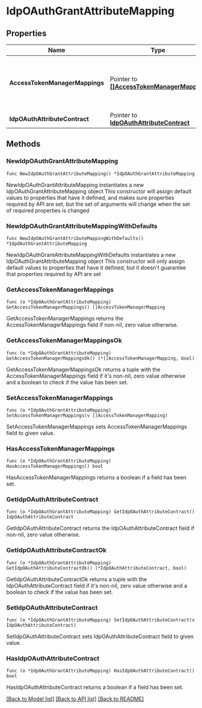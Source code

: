 # IdpOAuthGrantAttributeMapping

## Properties

Name | Type | Description | Notes
------------ | ------------- | ------------- | -------------
**AccessTokenManagerMappings** | Pointer to [**[]AccessTokenManagerMapping**](AccessTokenManagerMapping.md) | A mapping in a connection that defines how access tokens are created. | [optional] 
**IdpOAuthAttributeContract** | Pointer to [**IdpOAuthAttributeContract**](IdpOAuthAttributeContract.md) |  | [optional] 

## Methods

### NewIdpOAuthGrantAttributeMapping

`func NewIdpOAuthGrantAttributeMapping() *IdpOAuthGrantAttributeMapping`

NewIdpOAuthGrantAttributeMapping instantiates a new IdpOAuthGrantAttributeMapping object
This constructor will assign default values to properties that have it defined,
and makes sure properties required by API are set, but the set of arguments
will change when the set of required properties is changed

### NewIdpOAuthGrantAttributeMappingWithDefaults

`func NewIdpOAuthGrantAttributeMappingWithDefaults() *IdpOAuthGrantAttributeMapping`

NewIdpOAuthGrantAttributeMappingWithDefaults instantiates a new IdpOAuthGrantAttributeMapping object
This constructor will only assign default values to properties that have it defined,
but it doesn't guarantee that properties required by API are set

### GetAccessTokenManagerMappings

`func (o *IdpOAuthGrantAttributeMapping) GetAccessTokenManagerMappings() []AccessTokenManagerMapping`

GetAccessTokenManagerMappings returns the AccessTokenManagerMappings field if non-nil, zero value otherwise.

### GetAccessTokenManagerMappingsOk

`func (o *IdpOAuthGrantAttributeMapping) GetAccessTokenManagerMappingsOk() (*[]AccessTokenManagerMapping, bool)`

GetAccessTokenManagerMappingsOk returns a tuple with the AccessTokenManagerMappings field if it's non-nil, zero value otherwise
and a boolean to check if the value has been set.

### SetAccessTokenManagerMappings

`func (o *IdpOAuthGrantAttributeMapping) SetAccessTokenManagerMappings(v []AccessTokenManagerMapping)`

SetAccessTokenManagerMappings sets AccessTokenManagerMappings field to given value.

### HasAccessTokenManagerMappings

`func (o *IdpOAuthGrantAttributeMapping) HasAccessTokenManagerMappings() bool`

HasAccessTokenManagerMappings returns a boolean if a field has been set.

### GetIdpOAuthAttributeContract

`func (o *IdpOAuthGrantAttributeMapping) GetIdpOAuthAttributeContract() IdpOAuthAttributeContract`

GetIdpOAuthAttributeContract returns the IdpOAuthAttributeContract field if non-nil, zero value otherwise.

### GetIdpOAuthAttributeContractOk

`func (o *IdpOAuthGrantAttributeMapping) GetIdpOAuthAttributeContractOk() (*IdpOAuthAttributeContract, bool)`

GetIdpOAuthAttributeContractOk returns a tuple with the IdpOAuthAttributeContract field if it's non-nil, zero value otherwise
and a boolean to check if the value has been set.

### SetIdpOAuthAttributeContract

`func (o *IdpOAuthGrantAttributeMapping) SetIdpOAuthAttributeContract(v IdpOAuthAttributeContract)`

SetIdpOAuthAttributeContract sets IdpOAuthAttributeContract field to given value.

### HasIdpOAuthAttributeContract

`func (o *IdpOAuthGrantAttributeMapping) HasIdpOAuthAttributeContract() bool`

HasIdpOAuthAttributeContract returns a boolean if a field has been set.


[[Back to Model list]](../README.md#documentation-for-models) [[Back to API list]](../README.md#documentation-for-api-endpoints) [[Back to README]](../README.md)


